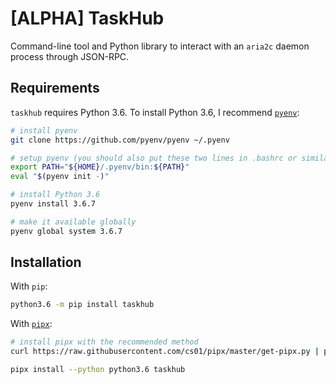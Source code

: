 # [ALPHA] TaskHub
Command-line tool and Python library to interact with an `aria2c` daemon process through JSON-RPC.

## Requirements
`taskhub` requires Python 3.6. To install Python 3.6, I recommend [`pyenv`](https://github.com/pyenv/pyenv):
```bash
# install pyenv
git clone https://github.com/pyenv/pyenv ~/.pyenv

# setup pyenv (you should also put these two lines in .bashrc or similar)
export PATH="${HOME}/.pyenv/bin:${PATH}"
eval "$(pyenv init -)"

# install Python 3.6
pyenv install 3.6.7

# make it available globally
pyenv global system 3.6.7
```

## Installation
With `pip`:
```bash
python3.6 -m pip install taskhub
```

With [`pipx`](https://github.com/cs01/pipx):
```bash
# install pipx with the recommended method
curl https://raw.githubusercontent.com/cs01/pipx/master/get-pipx.py | python3

pipx install --python python3.6 taskhub
```
